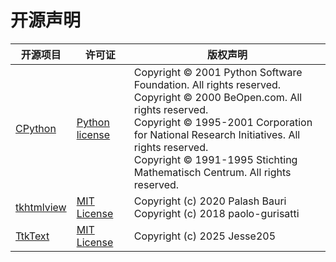 <!-- Generated by 'pdm run docs_generate_os_notices', DO NOT DIRECTLY EDIT THIS FILE. -->
<!-- The template is located at 'docs/os_notices_template.py' -->
<!-- markdownlint-disable -->
<!-- @formatter:off -->

# 开源声明

| 开源项目 | 许可证 | 版权声明 |
| --- | --- | --- |
| [CPython](https://github.com/python/cpython) | [Python license](https://docs.python.org/3/license.html) | Copyright © 2001 Python Software Foundation. All rights reserved.<br />Copyright © 2000 BeOpen.com. All rights reserved.<br />Copyright © 1995-2001 Corporation for National Research Initiatives. All rights reserved.<br />Copyright © 1991-1995 Stichting Mathematisch Centrum. All rights reserved. |
| [tkhtmlview](https://github.com/bauripalash/tkhtmlview) | [MIT License](https://github.com/bauripalash/tkhtmlview/blob/f7ded5584773f3470a98cf078f10cafb8eca14ba/LICENSE) | Copyright (c) 2020 Palash Bauri<br />Copyright (c) 2018 paolo-gurisatti |
| [TtkText](https://github.com/Jesse205/TtkText) | [MIT License](https://github.com/Jesse205/TtkText/blob/v0.1.3/LICENSE) | Copyright (c) 2025 Jesse205 |
